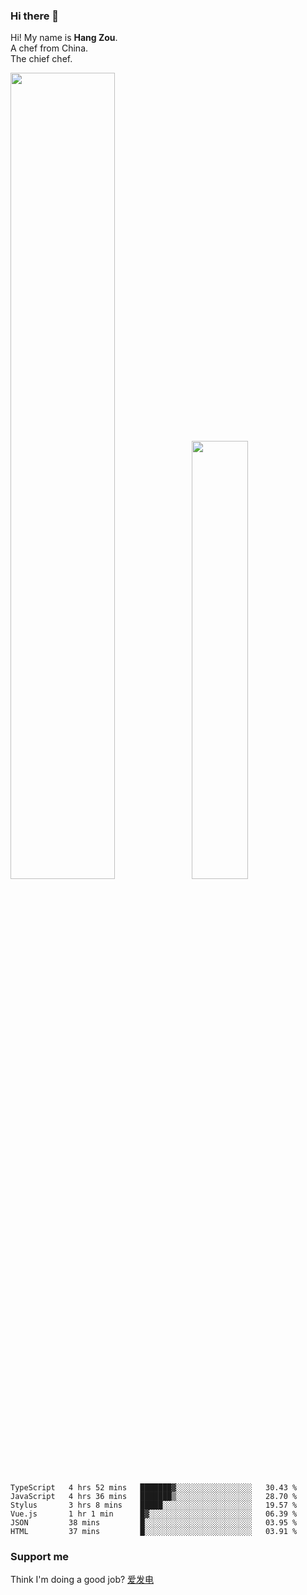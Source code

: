 ### Hi there 👋

Hi! My name is **Hang Zou**.  
A chef from China.  
The chief chef.

<img align="" width="57.5%" src="https://github-readme-stats.vercel.app/api?username=zouhangwithsweet&hide_title=true&hide_border=true&show_icons=true&include_all_commits=true&line_height=21" /><img align="" width="42.4%" src="https://github-readme-stats.vercel.app/api/top-langs/?username=zouhangwithsweet&hide_title=true&hide_border=true&layout=compact" />

<!--START_SECTION:waka-->

```text
TypeScript   4 hrs 52 mins   ███████▓░░░░░░░░░░░░░░░░░   30.43 %
JavaScript   4 hrs 36 mins   ███████▒░░░░░░░░░░░░░░░░░   28.70 %
Stylus       3 hrs 8 mins    █████░░░░░░░░░░░░░░░░░░░░   19.57 %
Vue.js       1 hr 1 min      █▓░░░░░░░░░░░░░░░░░░░░░░░   06.39 %
JSON         38 mins         █░░░░░░░░░░░░░░░░░░░░░░░░   03.95 %
HTML         37 mins         █░░░░░░░░░░░░░░░░░░░░░░░░   03.91 %
```

<!--END_SECTION:waka-->

### Support me

Think I'm doing a good job? [爱发电](https://afdian.net/@zouhangsweet)
